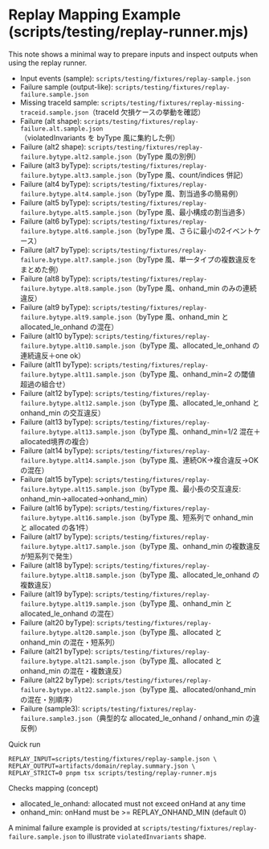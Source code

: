 # Replay Mapping Example (scripts/testing/replay-runner.mjs)

This note shows a minimal way to prepare inputs and inspect outputs when using the replay runner.

- Input events (sample): `scripts/testing/fixtures/replay-sample.json`
- Failure sample (output-like): `scripts/testing/fixtures/replay-failure.sample.json`
- Missing traceId sample: `scripts/testing/fixtures/replay-missing-traceid.sample.json`（traceId 欠損ケースの挙動を確認）
- Failure (alt shape): `scripts/testing/fixtures/replay-failure.alt.sample.json`（violatedInvariants を byType 風に集約した例）
- Failure (alt2 shape): `scripts/testing/fixtures/replay-failure.bytype.alt2.sample.json`（byType 風の別例）
- Failure (alt3 byType): `scripts/testing/fixtures/replay-failure.bytype.alt3.sample.json`（byType 風、count/indices 併記）
- Failure (alt4 byType): `scripts/testing/fixtures/replay-failure.bytype.alt4.sample.json`（byType 風、割当過多の簡易例）
- Failure (alt5 byType): `scripts/testing/fixtures/replay-failure.bytype.alt5.sample.json`（byType 風、最小構成の割当過多）
- Failure (alt6 byType): `scripts/testing/fixtures/replay-failure.bytype.alt6.sample.json`（byType 風、さらに最小の2イベントケース）
- Failure (alt7 byType): `scripts/testing/fixtures/replay-failure.bytype.alt7.sample.json`（byType 風、単一タイプの複数違反をまとめた例）
- Failure (alt8 byType): `scripts/testing/fixtures/replay-failure.bytype.alt8.sample.json`（byType 風、onhand_min のみの連続違反）
- Failure (alt9 byType): `scripts/testing/fixtures/replay-failure.bytype.alt9.sample.json`（byType 風、onhand_min と allocated_le_onhand の混在）
- Failure (alt10 byType): `scripts/testing/fixtures/replay-failure.bytype.alt10.sample.json`（byType 風、allocated_le_onhand の連続違反＋one ok）
- Failure (alt11 byType): `scripts/testing/fixtures/replay-failure.bytype.alt11.sample.json`（byType 風、onhand_min=2 の閾値超過の組合せ）
- Failure (alt12 byType): `scripts/testing/fixtures/replay-failure.bytype.alt12.sample.json`（byType 風、allocated_le_onhand と onhand_min の交互違反）
- Failure (alt13 byType): `scripts/testing/fixtures/replay-failure.bytype.alt13.sample.json`（byType 風、onhand_min=1/2 混在＋allocated境界の複合）
- Failure (alt14 byType): `scripts/testing/fixtures/replay-failure.bytype.alt14.sample.json`（byType 風、連続OK→複合違反→OK の混在）
- Failure (alt15 byType): `scripts/testing/fixtures/replay-failure.bytype.alt15.sample.json`（byType 風、最小長の交互違反: onhand_min→allocated→onhand_min）
- Failure (alt16 byType): `scripts/testing/fixtures/replay-failure.bytype.alt16.sample.json`（byType 風、短系列で onhand_min と allocated の各1件）
- Failure (alt17 byType): `scripts/testing/fixtures/replay-failure.bytype.alt17.sample.json`（byType 風、onhand_min の複数違反が短系列で発生）
- Failure (alt18 byType): `scripts/testing/fixtures/replay-failure.bytype.alt18.sample.json`（byType 風、allocated_le_onhand の複数違反）
- Failure (alt19 byType): `scripts/testing/fixtures/replay-failure.bytype.alt19.sample.json`（byType 風、onhand_min と allocated_le_onhand の混在）
- Failure (alt20 byType): `scripts/testing/fixtures/replay-failure.bytype.alt20.sample.json`（byType 風、allocated と onhand_min の混在・短系列）
- Failure (alt21 byType): `scripts/testing/fixtures/replay-failure.bytype.alt21.sample.json`（byType 風、allocated と onhand_min の混在・複数違反）
- Failure (alt22 byType): `scripts/testing/fixtures/replay-failure.bytype.alt22.sample.json`（byType 風、allocated/onhand_min の混在・別順序）
- Failure (sample3): `scripts/testing/fixtures/replay-failure.sample3.json`（典型的な allocated_le_onhand / onhand_min の違反例）

Quick run
```
REPLAY_INPUT=scripts/testing/fixtures/replay-sample.json \
REPLAY_OUTPUT=artifacts/domain/replay.summary.json \
REPLAY_STRICT=0 pnpm tsx scripts/testing/replay-runner.mjs
```

Checks mapping (concept)
- allocated_le_onhand: allocated must not exceed onHand at any time
- onhand_min: onHand must be >= REPLAY_ONHAND_MIN (default 0)

A minimal failure example is provided at `scripts/testing/fixtures/replay-failure.sample.json` to illustrate `violatedInvariants` shape.
